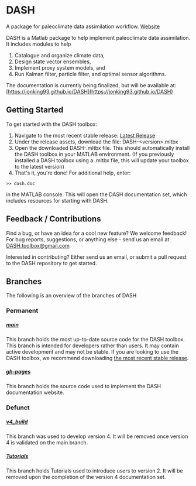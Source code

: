 # DASH
A package for paleoclimate data assimilation workflow.
[Website](https://jonking93.github.io/DASH)

DASH is a Matlab package to help implement paleoclimate data assimilation. It includes modules to help
1. Catalogue and organize climate data, 
2. Design state vector ensembles,
3. Implement proxy system models, and
4. Run Kalman filter, particle filter, and optimal sensor algorithms.

The documentation is currently being finalized, but will be available at: [https://jonking93.github.io/DASH](https://jonking93.github.io/DASH)


## Getting Started

To get started with the DASH toolbox:

1. Navigate to the most recent stable release: [Latest Release](https://github.com/JonKing93/DASH/releases/latest)
2. Under the release assets, download the file: DASH-\<version\>.mltbx
3. Open the downloaded DASH-<version>.mltbx file. This should automatically install the DASH toolbox in your MATLAB environment. 
(If you previously installed a DASH toolbox using a .mltbx file, this will update your toolbox to the latest version)
4. That's it, you're done! For additional help, enter:
```
>> dash.doc
```
in the MATLAB console. This will open the DASH documentation set, which includes resources for starting with DASH.


## Feedback / Contributions

Find a bug, or have an idea for a cool new feature? We welcome feedback! 
For bug reports, suggestions, or anything else - send us an email at DASH.toolbox@gmail.com

Interested in contributing? Either send us an email, or submit a pull request to the DASH repository to get started.


## Branches
The following is an overview of the branches of DASH

### Permanent

##### [main](https://github.com/JonKing93/DASH/tree/main)
This branch holds the most up-to-date source code for the DASH toolbox. This branch is intended for developers rather than users. It may contain active development and may not be stable. If you are looking to use the DASH toolbox, we recommend downloading [the most recent stable release](https://github.com/JonKing93/DASH/releases/latest).

##### [gh-pages](https://github.com/JonKing93/DASH/tree/v4_build)
This branch holds the source code used to implement the DASH documentation website.


### Defunct

##### [v4_build](https://github.com/JonKing93/DASH/tree/v4_build)
This branch was used to develop version 4. It will be removed once version 4 is validated on the main branch.

##### [Tutorials](https://github.com/JonKing93/DASH/tree/Tutorials)
This branch holds Tutorials used to introduce users to version 2. It will be removed upon the completion of the version 4 documentation set.
